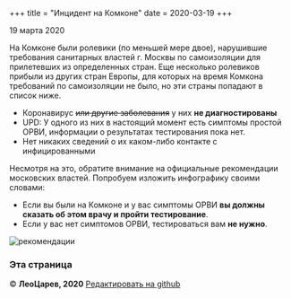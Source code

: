+++
title = "Инцидент на Комконе"
date = 2020-03-19
+++

19 марта 2020

На Комконе были ролевики (по меньшей мере двое), нарушившие требования санитарных властей г. Москвы по самоизоляции для прилетевших из определенных стран. Еще несколько ролевиков прибыли из других стран Европы, для которых на время Комкона требований по самоизоляции не было, но эти страны попадают в список ниже.

- Коронавирус ~~или другие заболевания~~ у них **не диагностированы**
- UPD: У одного из них в настоящий момент есть симптомы простой ОРВИ, информации о результатах тестирования пока нет.
- Нет никаких сведений о их каком-либо контакте с инфицированными

Несмотря на это, обратите внимание на официальные рекомендации московских властей. Попробуем изложить инфографику своими словами:
 - Если вы были на Комконе и у вас симптомы ОРВИ **вы должны сказать об этом врачу и пройти тестирование**.
 - Если у вас нет симптомов ОРВИ, тестироваться вам **не нужно**.

![рекомендации](/recommendations.jpg)


### Эта страница

© **ЛеоЦарев, 2020**
[Редактировать на github](https://github.com/leotsarev/corona-comcon/blob/master/content/comcon.md)
